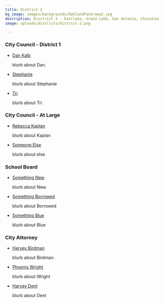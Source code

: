 ```yaml
---
title: District 2
bg_image: images/backgrounds/OaklandPanorama2.jpg
description: Disctrict 2 - Eastlake, Grand Lake, San Antonio, Chinatown
image: uploads/districts/district-2.png

---
```

### City Council - District 1
- [Dan Kalb](/candidates/dan-kalb)

  blurb about Dan.

- [Stephanie](/candidates/invalid)

  blurb about Stephanie

- [Tri](/candidates/invalid)

  blurb about Tri

### City Council - At Large
- [Rebecca Kaplan](/candidates/invalid)

  blurb about Kaplan

- [Someone Else](/candidates/invalid)

  blurb about else

### School Board
- [Something New](/candidates/dan-kalb)

  blurb about New.

- [Something Borrowed](/candidates/invalid)

  blurb about Borrowed

- [Something Blue](/candidates/invalid)

  blurb about Blue

### City Attorney
- [Harvey Birdman](/candidates/dan-kalb)

  blurb about Birdman.

- [Phoenix Wright](/candidates/invalid)

  blurb about Wright

- [Harvey Dent](/candidates/invalid)

  blurb about Dent
